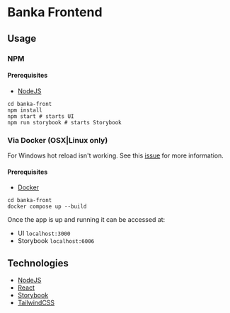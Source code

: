 # Banka Frontend

## Usage

### NPM
#### Prerequisites

- [NodeJS](https://nodejs.org/en/)

```shell
cd banka-front
npm install
npm start # starts UI
npm run storybook # starts Storybook
```


### Via Docker (OSX|Linux only)
For Windows hot reload isn't working. See this [issue](https://github.com/microsoft/WSL/issues/4739) for more information.

#### Prerequisites
- [Docker](https://www.docker.com/)

```shell
cd banka-front
docker compose up --build
```

Once the app is up and running it can be accessed at:

- UI `localhost:3000`
- Storybook `localhost:6006`

## Technologies

- [NodeJS](https://nodejs.org/en/)
- [React](https://nodejs.org/en/)
- [Storybook](https://storybook.js.org/)
- [TailwindCSS](https://tailwindcss.com/)

